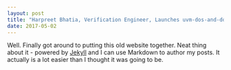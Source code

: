 ```yaml
---
layout: post
title: "Harpreet Bhatia, Verification Engineer, Launches uvm-dos-and-donts !"
date: 2017-05-02
---
```


Well. Finally got around to putting this old website together. Neat thing about it - powered by [Jekyll](http://jekyllrb.com) and I can use Markdown to author my posts. It actually is a lot easier than I thought it was going to be.
